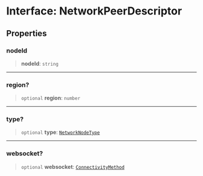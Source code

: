 # Interface: NetworkPeerDescriptor

## Properties

### nodeId

> **nodeId**: `string`

***

### region?

> `optional` **region**: `number`

***

### type?

> `optional` **type**: [`NetworkNodeType`](../enumerations/NetworkNodeType.md)

***

### websocket?

> `optional` **websocket**: [`ConnectivityMethod`](ConnectivityMethod.md)

